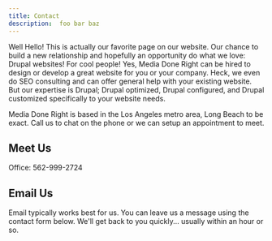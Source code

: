 ```yaml
---
title: Contact
description:  foo bar baz
---
```


Well Hello! This is actually our favorite page on our website. Our chance to build a new relationship and hopefully an opportunity do what we love: Drupal websites! For cool people! Yes, Media Done Right can be hired to design or develop a great website for you or your company. Heck, we even do SEO consulting and can offer general help with your existing website. But our expertise is Drupal; Drupal optimized, Drupal configured, and Drupal customized specifically to your website needs.

Media Done Right is based in the Los Angeles metro area, Long Beach to be exact. Call us to chat on the phone or we can setup an appointment to meet.


## Meet Us
Office: 562-999-2724


## Email Us
Email typically works best for us. You can leave us a message using the contact form below. We'll get back to you quickly... usually within an hour or so.